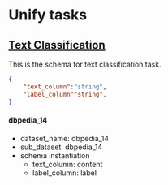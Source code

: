# Unify tasks




## [Text Classification](https://github.com/ExpressAI/DataLab/blob/1dc063aabe6d245b0cfd323780ecba563fd5e630/src/datalabs/tasks/text_classification.py#L24)

This is the schema for text classification task.
```json
{
    "text_column":"string",
    "label_column""string", 
}
```

#### dbpedia_14

* dataset_name: dbpedia_14
* sub_dataset: dbpedia_14
* schema instantiation
    * text_column: content
    * label_column: label



